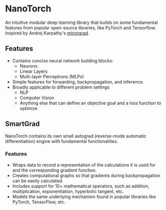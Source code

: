 # NanoTorch

An intuitive modular deep learning library that builds on some fundamental features from popular open-source libraries, like PyTorch and Tensorflow. Inspired by Andrej Karpathy's [micrograd](https://github.com/karpathy/micrograd).

## Features

- Contains concise neural network building blocks:
  - Neurons
  - Linear Layers
  - Multi-layer Perceptrons (MLPs)
- Simple features for forwarding, backpropagation, and inference.
- Broadly applicable to different problem settings
  - NLP
  - Computer Vision
  - Anything else that can define an objective goal and a loss function to optimize

## SmartGrad

NanoTorch contains its own small autograd (reverse-mode automatic differentiation) engine with fundamental functionalities.

### Features

- Wraps data to record a representation of the calculations it is used for and the corresponding gradient function.
- Creates computational graphs so that gradients during backpropagation can be easily calculated.
- Includes support for 10+ mathematical operators, such as addition, multiplication, exponentiation, hyperbolic tangent, etc.
- Models the same underlying mechanism found in popular libraries like PyTorch, TensorFlow, etc.
